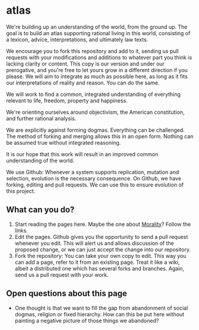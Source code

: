 # atlas

We're building up an understanding of the world, from the ground up. The goal is to build an atlas supporting rational living in this world, consisting of a lexicon, advice, interpretations, and ultimately law texts.

We encourage you to fork this repository and add to it, sending us pull requests with your modifications and additions to whatever part you think is lacking clarity or content. This copy is our version and under our prerogative, and you're free to let yours grow in a different direction if you please. We will aim to integrate as much as possible here, as long as it fits our interpretations of reality and reason. You can do the same.

We will work to find a common, integrated understanding of everything relevant to life, freedom, property and happiness.

We're orienting ourselves around objectivism, the American constitution, and further rational analysis.

We are explicitly against forming dogmas. Everything can be challenged. The method of forking and merging allows this in an open form. Nothing can be assumed true without integrated reasoning.

It is our hope that this work will result in an improved common understanding of the world.

We use Github: Whenever a system supports replication, mutation and selection, evolution is the necessary consequence. On Github, we have forking, editing and pull requests. We can use this to ensure evolution of this project.

## What can you do?

1. Start reading the pages here. Maybe the one about [Morality](Morality.md)? Follow the links.
2. Edit the pages. Github gives you the opportunity to send a pull request whenever you edit. This will alert us and allows discussion of the proposed change, or we can just accept the change into our repository.
3. Fork the repository: You can take your own copy to edit. This way you can add a page, refer to it from an existing page. Treat it like a wiki, albeit a distributed one which has several forks and branches.
Again, send us a pull request with your work.

## Open questions about this page

* One thought is that we want to fill the gap from abandonment of social dogmas, religion or fixed hierarchy. How can this be put here without painting a negative picture of those things we abandoned?
